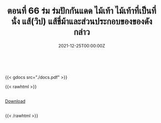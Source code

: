 ﻿---
linktitle: 66  ร่ม ร่มปักกันแดด ไม้เท้า ไม้เท้าที่เป็นที่นั่ง แส้(วิป) แส้ขี่ม้าและส่วนประกอบของของดังกล่าว

title:  ตอนที่ 66  ร่ม ร่มปักกันแดด ไม้เท้า ไม้เท้าที่เป็นที่นั่ง แส้(วิป) แส้ขี่ม้าและส่วนประกอบของของดังกล่าว
date: "2021-12-25T00:00:00Z"
lastmod: "2021-12-25T00:00:00Z"
draft: false
toc: false 
type: series 
categories: ["พิกัดศุลกากร"]
tags: ["รหัสสถิติ"]
authors: ["admin"]
menu:
  ts_2022:
    parent: รหัสสถิติสินค้า ฉบับปี 2565
    weight: 63

weight: 63
---

<br>

{{< gdocs src="./docs.pdf" >}}


{{< rawhtml >}}
<br>

<br>
<div class="article-tags">
<a class="badge badge-danger" href="./docs.pdf" target="_blank" id="download_files_new">Download</a>

</div>
<br>

{{< /rawhtml >}}
